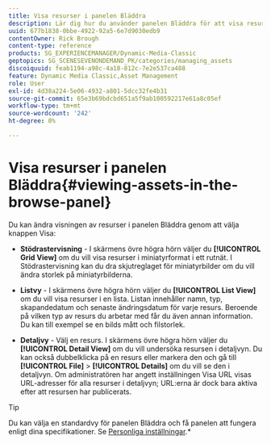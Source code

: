 ```yaml
---
title: Visa resurser i panelen Bläddra
description: Lär dig hur du använder panelen Bläddra för att visa resurser i Adobe Dynamic Media Classic.
uuid: 677b1838-0bbe-4922-92a5-6e7d9030edb9
contentOwner: Rick Brough
content-type: reference
products: SG_EXPERIENCEMANAGER/Dynamic-Media-Classic
geptopics: SG_SCENESEVENONDEMAND_PK/categories/managing_assets
discoiquuid: feab1194-a98c-4a18-812c-7e2e537ca488
feature: Dynamic Media Classic,Asset Management
role: User
exl-id: 4d38a224-5e06-4932-a801-5dcc32fe4b31
source-git-commit: 65e3b69bdcbd651a5f9ab100592217e61a8c05ef
workflow-type: tm+mt
source-wordcount: '242'
ht-degree: 0%

---
```


# Visa resurser i panelen Bläddra{#viewing-assets-in-the-browse-panel}

Du kan ändra visningen av resurser i panelen Bläddra genom att välja knappen Visa:

* **Stödrastervisning** - I skärmens övre högra hörn väljer du **[!UICONTROL Grid View]** om du vill visa resurser i miniatyrformat i ett rutnät. I Stödrastervisning kan du dra skjutreglaget för miniatyrbilder om du vill ändra storlek på miniatyrbilderna.

* **Listvy** - I skärmens övre högra hörn väljer du **[!UICONTROL List View]** om du vill visa resurser i en lista. Listan innehåller namn, typ, skapandedatum och senaste ändringsdatum för varje resurs. Beroende på vilken typ av resurs du arbetar med får du även annan information. Du kan till exempel se en bilds mått och filstorlek.

* **Detaljvy** - Välj en resurs. I skärmens övre högra hörn väljer du **[!UICONTROL Detail View]** om du vill undersöka resursen i detaljvyn. Du kan också dubbelklicka på en resurs eller markera den och gå till **[!UICONTROL File]** > **[!UICONTROL Details]** om du vill se den i detaljvyn. Om administratören har angett inställningen Visa URL visas URL-adresser för alla resurser i detaljvyn; URL:erna är dock bara aktiva efter att resursen har publicerats.

>[!TIP]
>
>Du kan välja en standardvy för panelen Bläddra och få panelen att fungera enligt dina specifikationer. Se [Personliga inställningar](personal-setup.md#personal_setup).*
